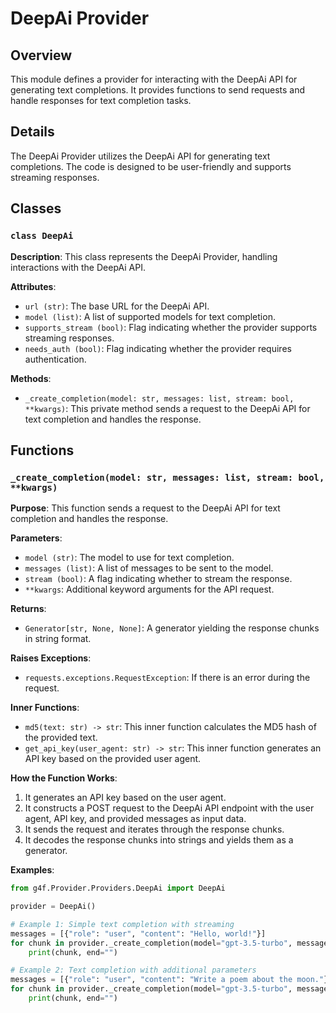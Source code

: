 # DeepAi Provider

## Overview

This module defines a provider for interacting with the DeepAi API for generating text completions. It provides functions to send requests and handle responses for text completion tasks.

## Details

The DeepAi Provider utilizes the DeepAi API for generating text completions. The code is designed to be user-friendly and supports streaming responses.

## Classes

### `class DeepAi`

**Description**: This class represents the DeepAi Provider, handling interactions with the DeepAi API.

**Attributes**:

- `url (str)`: The base URL for the DeepAi API.
- `model (list)`: A list of supported models for text completion.
- `supports_stream (bool)`: Flag indicating whether the provider supports streaming responses.
- `needs_auth (bool)`: Flag indicating whether the provider requires authentication.

**Methods**:

- `_create_completion(model: str, messages: list, stream: bool, **kwargs)`: This private method sends a request to the DeepAi API for text completion and handles the response.

## Functions

### `_create_completion(model: str, messages: list, stream: bool, **kwargs)`

**Purpose**: This function sends a request to the DeepAi API for text completion and handles the response.

**Parameters**:

- `model (str)`: The model to use for text completion.
- `messages (list)`: A list of messages to be sent to the model.
- `stream (bool)`: A flag indicating whether to stream the response.
- `**kwargs`: Additional keyword arguments for the API request.

**Returns**:

- `Generator[str, None, None]`: A generator yielding the response chunks in string format.

**Raises Exceptions**:

- `requests.exceptions.RequestException`: If there is an error during the request.

**Inner Functions**:

- `md5(text: str) -> str`: This inner function calculates the MD5 hash of the provided text.
- `get_api_key(user_agent: str) -> str`: This inner function generates an API key based on the provided user agent.

**How the Function Works**:

1. It generates an API key based on the user agent.
2. It constructs a POST request to the DeepAi API endpoint with the user agent, API key, and provided messages as input data.
3. It sends the request and iterates through the response chunks.
4. It decodes the response chunks into strings and yields them as a generator.

**Examples**:

```python
from g4f.Provider.Providers.DeepAi import DeepAi

provider = DeepAi()

# Example 1: Simple text completion with streaming
messages = [{"role": "user", "content": "Hello, world!"}]
for chunk in provider._create_completion(model="gpt-3.5-turbo", messages=messages, stream=True):
    print(chunk, end="")

# Example 2: Text completion with additional parameters
messages = [{"role": "user", "content": "Write a poem about the moon."}]
for chunk in provider._create_completion(model="gpt-3.5-turbo", messages=messages, stream=True, temperature=0.7):
    print(chunk, end="")
```